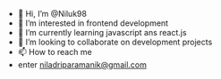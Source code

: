 - 👋 Hi, I’m @Niluk98
- 👀 I’m interested in frontend development
- 🌱 I’m currently learning javascript ans react.js
- 💞️ I’m looking to collaborate on development projects
- 📫 How to reach me 
- enter niladriparamanik@gmail.com

<!---
Niluk98/Niluk98 is a ✨ special ✨ repository because its `README.md` (this file) appears on your GitHub profile.
You can click the Preview link to take a look at your changes.
--->
